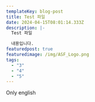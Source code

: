 ```yaml
---
templateKey: blog-post
title: Test 파일
date: 2024-04-15T08:01:14.333Z
description: |-
  Test 파일

  내용입니다.
featuredpost: true
featuredimage: /img/ASF_Logo.png
tags:
  - "3"
  - "4"
  - "5"
---
```

O﻿nly english